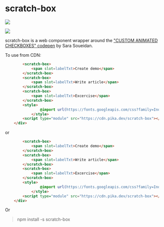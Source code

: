 # scratch-box

<a href="https://nodei.co/npm/scratch-box/"><img src="https://nodei.co/npm/scratch-box.png"></a>

<img src="https://badgen.net/bundlephobia/minzip/scratch-box">

scratch-box is a web component wrapper around the ["CUSTOM ANIMATED CHECKBOXES" codepen](https://codepen.io/SaraSoueidan/pen/40433575e3d0d026c7d9c00eb45522a1?editors=1100) by Sara Soueidan.

To use from CDN:

```html
        <scratch-box>
            <span slot=labelTxt>Create demo</span>
        </scratch-box>
        <scratch-box>
            <span slot=labelTxt>Write article</span>
        </scratch-box>
        <scratch-box>
            <span slot=labelTxt>Excercise</span>
        </scratch-box>
        <style>
                @import url(https://fonts.googleapis.com/css?family=Indie+Flower);
            </style>
        <script type="module" src="https://cdn.pika.dev/scratch-box"></script>
    </div>
```

or

```html
        <scratch-box>
            <span slot=labelTxt>Create demo</span>
        </scratch-box>
        <scratch-box>
            <span slot=labelTxt>Write article</span>
        </scratch-box>
        <scratch-box>
            <span slot=labelTxt>Excercise</span>
        </scratch-box>
        <style>
                @import url(https://fonts.googleapis.com/css?family=Indie+Flower);
            </style>
        <script type="module" src="https://cdn.pika.dev/scratch-box"></script>
    </div>
```

Or

> npm install -s scratch-box

